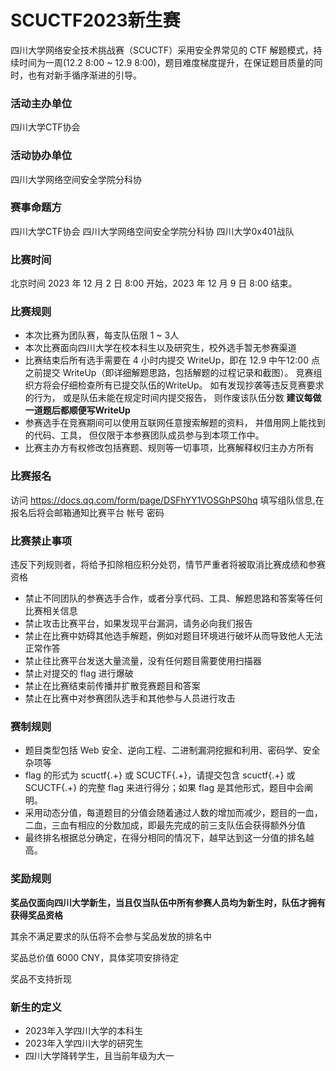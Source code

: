 # SCUCTF2023新生赛

四川大学网络安全技术挑战赛（SCUCTF）采用安全界常见的 CTF 解题模式，持续时间为一周(12.2 8:00 ~ 12.9 8:00)，题目难度梯度提升，在保证题目质量的同时，也有对新手循序渐进的引导。

### 活动主办单位
四川大学CTF协会

### 活动协办单位
四川大学网络空间安全学院分科协

### 赛事命题方

四川大学CTF协会 四川大学网络空间安全学院分科协 四川大学0x401战队

### 比赛时间
北京时间 2023 年 12 月 2 日 8:00 开始，2023 年 12 月 9 日 8:00 结束。

### 比赛规则

- 本次比赛为团队赛，每支队伍限 1 ~ 3人
- 本次比赛面向四川大学在校本科生以及研究生，校外选手暂无参赛渠道
- 比赛结束后所有选手需要在 4 小时内提交 WriteUp，即在 12.9 中午12:00 点之前提交 WriteUp（即详细解题思路，包括解题的过程记录和截图）。 竞赛组织方将会仔细检查所有已提交队伍的WriteUp。 如有发现抄袭等违反竞赛要求的行为， 或是队伍未能在规定时间内提交报告， 则作废该队伍分数 **建议每做一道题后都顺便写WriteUp**
- 参赛选手在竞赛期间可以使用互联网任意搜索解题的资料， 并借用网上能找到的代码、工具， 但仅限于本参赛团队成员参与到本项工作中。 
- 比赛主办方有权修改包括赛题、规则等一切事项，比赛解释权归主办方所有

### 比赛报名

访问 https://docs.qq.com/form/page/DSFhYY1VOSGhPS0hq 填写组队信息,在报名后将会邮箱通知比赛平台 帐号 密码

### 比赛禁止事项

违反下列规则者，将给予扣除相应积分处罚，情节严重者将被取消比赛成绩和参赛资格
- 禁止不同团队的参赛选手合作，或者分享代码、工具、解题思路和答案等任何比赛相关信息
- 禁止攻击比赛平台，如果发现平台漏洞，请务必向我们报告
- 禁止在比赛中妨碍其他选手解题，例如对题目环境进行破坏从而导致他人无法正常作答
- 禁止往比赛平台发送大量流量，没有任何题目需要使用扫描器
- 禁止对提交的 flag 进行爆破
- 禁止在比赛结束前传播并扩散竞赛题目和答案
- 禁止在比赛中对参赛团队选手和其他参与人员进行攻击

### 赛制规则

- 题目类型包括 Web 安全、逆向工程、二进制漏洞挖掘和利用、密码学、安全杂项等
- flag 的形式为 scuctf{.+} 或 SCUCTF{.+}，请提交包含 scuctf{.+} 或 SCUCTF{.+} 的完整 flag 来进行得分；如果 flag 是其他形式，题目中会阐明。
- 采用动态分值，每道题目的分值会随着通过人数的增加而减少，题目的一血，二血，三血有相应的分数加成，即最先完成的前三支队伍会获得额外分值
- 最终排名根据总分确定，在得分相同的情况下，越早达到这一分值的排名越高。

### 奖励规则

**奖品仅面向四川大学新生，当且仅当队伍中所有参赛人员均为新生时，队伍才拥有获得奖品资格**

其余不满足要求的队伍将不会参与奖品发放的排名中

奖品总价值 6000 CNY，具体奖项安排待定

奖品不支持折现

### 新生的定义

- 2023年入学四川大学的本科生
- 2023年入学四川大学的研究生
- 四川大学降转学生，且当前年级为大一